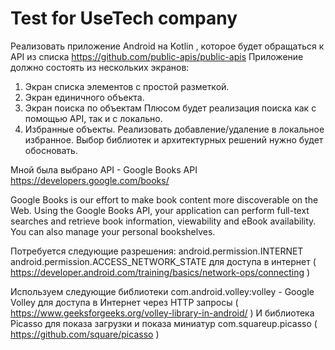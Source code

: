 # Test for UseTech company

Реализовать приложение Android на Kotlin , которое будет обращаться к API из списка
https://github.com/public-apis/public-apis
Приложение должно состоять из нескольких экранов: 
1. Экран списка элементов с простой разметкой.
2. Экран единичного объекта.
3. Экран поиска по объектам
Плюсом будет реализация поиска как с помощью API, так и с локально.
4. Избранные объекты.
Реализовать добавление/удаление в локальное избранное.
Выбор библиотек и архитектурных решений нужно будет обосновать.



Мной была выбрано API - Google Books API https://developers.google.com/books/

Google Books is our effort to make book content more discoverable on the Web. Using the Google Books API, your application can perform full-text searches and retrieve book information, viewability and eBook availability. You can also manage your personal bookshelves.

Потребуется следующие разрешения:
android.permission.INTERNET
android.permission.ACCESS_NETWORK_STATE
 для доступа в интернет ( https://developer.android.com/training/basics/network-ops/connecting )
 

Используем следующие библиотеки com.android.volley:volley - Google Volley для доступа в Интернет через HTTP запросы ( https://www.geeksforgeeks.org/volley-library-in-android/ )
И библиотека Picasso для показа загрузки и показа миниатур com.squareup.picasso ( https://github.com/square/picasso )


